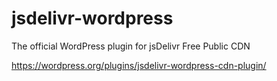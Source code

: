 jsdelivr-wordpress
==================

The official WordPress plugin for jsDelivr Free Public CDN

https://wordpress.org/plugins/jsdelivr-wordpress-cdn-plugin/

